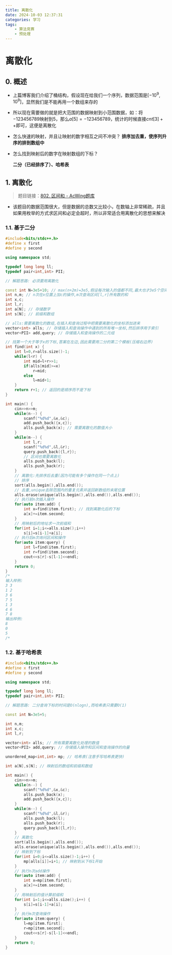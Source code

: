 ```yaml
---
title: 离散化
date: 2024-10-03 12:37:31
categories: 学习
tags:
    - 算法竞赛
    - 预处理
---
```


<meta name="referrer" content="no-referrer" />

# 离散化

<!-- toc -->

<!-- more -->



## 0. 概述

* 上篇博客我们介绍了桶结构，假设现在给我们一个序列，数据范围是$[-10^9,10^9]$，显然我们是不能再用一个数组来存的

* 所以现在需要做的就是把大范围的数据映射到小范围数据，如：将$-123456789$映射到$5$，那么$a[5]=-123456789$，统计的时候直接$cnt[3]++$即可，这便是离散化

* 怎么快速的映射，并且让映射的数字相互之间不冲突？
  **排序加去重，使序列升序的排到数组中**

* 怎么找到映射后的数字在映射数组的下标？

  **二分（已经排序了）、哈希表**



## 1. 离散化

>  题目链接：[802. 区间和 - AcWing题库](https://www.acwing.com/problem/content/804/)

* 该题目的数据范围很大，但是数据的总数又比较小，在数轴上非常稀疏，并且如果用枚举的方式求区间和必定会超时，所以非常适合用离散化的思想来解决

### 1.1. 基于二分

``` c++
#include<bits/stdc++.h>
#define x first
#define y second

using namespace std;

typedef long long ll;
typedef pair<int,int> PII;

// 解题思路: 必须要用离散化

const int N=3e5+10; // max(n+2m)=3e5,假设每次输入的值都不同,最大也才3e5个空间
int n,m; // n次在x位置上加c的操作,m次查询区间[l,r]所有数的和
int x,c;
int l,r;
int a[N]; // 存储数字
int s[N]; // 前缀和数组

// alls:需要离散化的数组,在插入和查询过程中把需要离散化的坐标添加进来
vector<int> alls; // 存储插入和查询操作中遇到的所有唯一坐标,然后排序用于索引
vector<PII> add,query; // 存储插入和查询操作的二元组

// 找第一个大于等于x的下标,答案在左边,因此需要用二分的第二个模板(压缩右边界)
int find(int x) {
	int l=0,r=alls.size()-1;
	while(l<r) {
		int mid=l+r>>1;
		if(alls[mid]>=x) 
			r=mid;
		else
			l=mid+1;
	}
	return r+1; // 返回的是顺序而不是下标
}

int main() {
	cin>>n>>m;
	while(n--) {
		scanf("%d%d",&x,&c);
		add.push_back({x,c});
		alls.push_back(x); // 需要离散化的数值大小
	}
	while(m--) {
		int l,r;
		scanf("%d%d",&l,&r);
		query.push_back({l,r});
		// 区间也需要离散化
		alls.push_back(l);
		alls.push_back(r);
	}
	// 离散化:先排序后去重(因为可能有多个操作在同一个点上)
	// 排序
	sort(alls.begin(),alls.end());
	// 去重,unique去除范围内的重复元素并返回新数组的末尾位置
	alls.erase(unique(alls.begin(),alls.end()),alls.end());
	// 执行前n次插入操作
	for(auto item:add) {
		int x=find(item.first); // 找到离散化后的下标
		a[x]+=item.second;
	}
	// 用映射后的地址求一次前缀和
	for(int i=1;i<=alls.size();i++) 
		s[i]=s[i-1]+a[i];
	// 执行后m次询问区间和操作
	for(auto item:query) {
		int l=find(item.first);
		int r=find(item.second);
		cout<<s[r]-s[l-1]<<endl;
	}
	return 0;
}
/*
输入样例:
3 3
1 2
3 6
7 5
1 3
4 6
7 8
输出样例:
8
0
5
/*
```



### 1.2. 基于哈希表

``` c++
#include<bits/stdc++.h>
#define x first
#define y second

using namespace std;

typedef long long ll;
typedef pair<int,int> PII;

// 解题思路: 二分查询下标的时间是O(nlogn),而哈希表只需要O(1)

const int N=3e5+5;

int n,m;
int x,c;
int l,r;

vector<int> alls; // 所有需要离散化处理的数值
vector<PII> add,query; // 存储插入操作和区间和查询操作的向量

unordered_map<int,int> mp; // 哈希表(注意手写哈希表更快)

int a[N],s[N]; // 映射后的数组和前缀和数组

int main() {
	cin>>n>>m;
	while(n--) {
		scanf("%d%d",&x,&c);
		alls.push_back(x);
		add.push_back({x,c});
	}
	while(m--) {
		scanf("%d%d",&l,&r);
		alls.push_back(l);
		alls.push_back(r);
		query.push_back({l,r});
	}
	// 离散化
	sort(alls.begin(),alls.end());
	alls.erase(unique(alls.begin(),alls.end()),alls.end());
	// 映射到下标
	for(int i=0;i<=alls.size()-1;i++) {
		mp[alls[i]]=i+1; // 映射到从下标1开始
	}
	// 执行n次add操作
	for(auto item:add) {
		int x=mp[item.first];
		a[x]+=item.second;
	}
	// 用映射后的值计算前缀和
	for(int i=1;i<=alls.size();i++) {
		s[i]=s[i-1]+a[i];
	}
	// 执行m次查询操作
	for(auto item:query) {
		l=mp[item.first];
		r=mp[item.second];
		cout<<s[r]-s[l-1]<<endl;
	}
	return 0;
}
```

